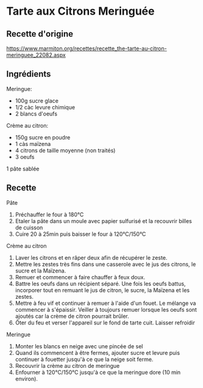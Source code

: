 # Tarte aux Citrons Meringuée
## Recette d'origine
https://www.marmiton.org/recettes/recette_the-tarte-au-citron-meringuee_22082.aspx

## Ingrédients
Meringue:
- 100g sucre glace
- 1/2 càc levure chimique
- 2 blancs d'oeufs

Crème au citron:
- 150g sucre en poudre
- 1 càs maïzena
- 4 citrons de taille moyenne (non traités)
- 3 oeufs

1 pâte sablée

## Recette
Pâte
1. Préchauffer le four à 180°C
2. Etaler la pâte dans un moule avec papier sulfurisé et la recouvrir billes de cuisson
3. Cuire 20 à 25min puis baisser le four à 120°C/150°C

Crème au citron
1. Laver les citrons et en râper deux afin de récupérer le zeste.
2. Mettre les zestes très fins dans une casserole avec le jus des citrons, le sucre et la Maïzena.
3. Remuer et commencer à faire chauffer à feux doux.
4. Battre les oeufs dans un récipient séparé. Une fois les oeufs battus, incorporer tout en remuant le jus de citron, le sucre, la Maïzena et les zestes.
5. Mettre à feu vif et continuer à remuer à l'aide d'un fouet. Le mélange va commencer à s'épaissir. Veiller à toujours remuer lorsque les oeufs sont ajoutés car la crème de citron pourrait brûler.
6. Ôter du feu et verser l'appareil sur le fond de tarte cuit. Laisser refroidir

Meringue
1. Monter les blancs en neige avec une pincée de sel
2. Quand ils commencent à être fermes, ajouter sucre et levure puis continuer à fouetter jusqu'à ce que la neige soit ferme.
3. Recouvrir la crème au citron de meringue
4. Enfourner à 120°C/150°C jusqu'à ce que la meringue dore (10 min environ).

<!--## Recette Thermomix
1. **x sec/yy°C/vitesse z**

## Modifications
- Liste des modifications -->
